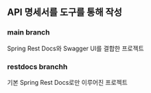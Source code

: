 ## API 명세서를 도구를 통해 작성
### main branch
Spring Rest Docs와 Swagger UI를 결합한 프로젝트
### restdocs branchh
기본 Spring Rest Docs로만 이루어진 프로젝트<br>
